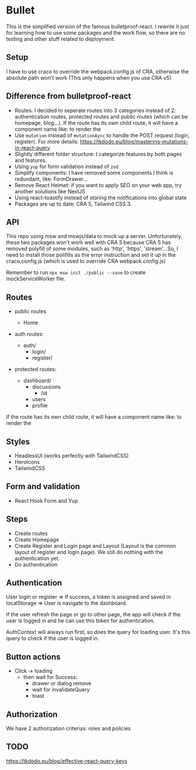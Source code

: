 # Bullet

This is the simplified version of the famous bulletproof-react. I rewrite it just for learning how to use some packages and the work flow, so there are no testing and other stuff related to deployment.

## Setup

I have to use craco to override the webpack.config.js of CRA, otherwise the absolute path won't work (This only happens when you use CRA v5)

## Difference from bulletproof-react

- Routes: I decided to seperate routes into 3 categories instead of 2: authentication routes, protected routes and public routes (which can be homepage, blog...). If the route has its own child route, it will have a component name like: <AuthRoute> to render the <Outlet>
- Use `mutation` instead of `mutationAync` to handle the POST request (login, register). For more details: <https://tkdodo.eu/blog/mastering-mutations-in-react-query>
- Slightly different folder structure: I categorize features by both pages and features.
- Using `yup` for form validation instead of `zod`
- Simplify components: I have removed some components I think is redundant, like: FormDrawer...
- Remove React Helmet: if you want to apply SEO on your web app, try another solutions like NextJS
- Using react-toastify instead of storing the notifications into global state
- Packages are up to date: CRA 5, Tailwind CSS 3.

## API

This repo using msw and mswjs/data to mock up a server. Unfortunately, these two packages won't work well with CRA 5 because CRA 5 has removed polyfill of some modules, such as 'http', 'https', 'stream'...So, I need to install those polifills as the error instruction and set it up in the craco.config.js (which is used to override CRA webpack.config.js)

Remember to run `npx msw init ./public --save` to create mockServiceWorker file.

## Routes

- public routes

  - Home

- auth routes:

  - auth/
    - login/
    - register/

- protected routes:
  - dashboard/
    - discussions
      - /id
    - users
    - profile

If the route has its own child route, it will have a component name like: <AuthRoute> to render the <Outlet>

## Styles

- HeadlessUI (works perfectly with TailwindCSS)
- HeroIcons
- TailwindCSS

## Form and validation

- React Hook Form and Yup

## Steps

- Create routes
- Create Homepage
- Create Register and Login page and Layout (Layout is the common layout of register and login page). We still do nothing with the authentication yet.
- Do authentication

## Authentication

User login or register => If success, a token is assigned and saved in localStorage => User is navigate to the dashboard.

If the user refresh the page or go to other page, the app will check if the user is logged in and he can use this token for authentication.

AuthContext will always run first, so does the query for loading user. It's this query to check if the user is logged in.

## Button actions

- Click -> loading
  - then wait for Success:
    - drawer or dialog remove
    - wait for invalidateQuery
    - toast

## Authorization

We have 2 authorization criterias: roles and policies

## TODO

<https://tkdodo.eu/blog/effective-react-query-keys>
